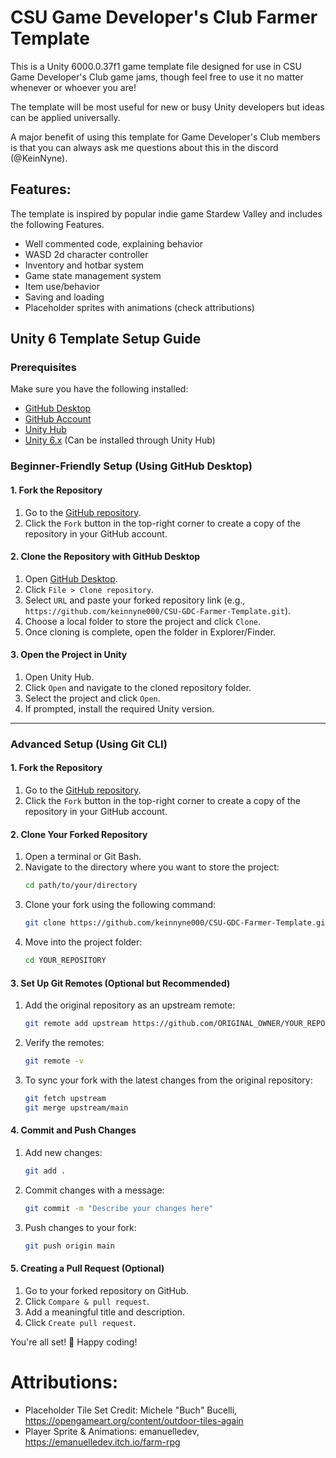 # CSU Game Developer's Club Farmer Template

This is a Unity 6000.0.37f1 game template file designed for use in CSU Game Developer's Club game jams, though feel free to use it no matter whenever or whoever you are! 

The template will be most useful for new or busy Unity developers but ideas can be applied universally. 

A major benefit of using this template for Game Developer's Club members is that you can always ask me questions about this in the discord (@KeinNyne).


## Features:
The template is inspired by popular indie game Stardew Valley and includes the following Features.

- Well commented code, explaining behavior
- WASD 2d character controller
- Inventory and hotbar system
- Game state management system
- Item use/behavior
- Saving and loading
- Placeholder sprites with animations (check attributions)


## Unity 6 Template Setup Guide

### Prerequisites
Make sure you have the following installed:
- [GitHub Desktop](https://desktop.github.com/)
- [GitHub Account](https://github.com/)
- [Unity Hub](https://unity.com/download)
- [Unity 6.x](https://unity.com/releases) (Can be installed through Unity Hub)

### Beginner-Friendly Setup (Using GitHub Desktop)
#### 1. Fork the Repository
1. Go to the [GitHub repository](https://github.com/keinnyne000/CSU-GDC-Farmer-Template).
2. Click the `Fork` button in the top-right corner to create a copy of the repository in your GitHub account.

#### 2. Clone the Repository with GitHub Desktop
1. Open [GitHub Desktop](https://desktop.github.com/).
2. Click `File > Clone repository`.
3. Select `URL` and paste your forked repository link (e.g., `https://github.com/keinnyne000/CSU-GDC-Farmer-Template.git`).
4. Choose a local folder to store the project and click `Clone`.
5. Once cloning is complete, open the folder in Explorer/Finder.

#### 3. Open the Project in Unity
1. Open Unity Hub.
2. Click `Open` and navigate to the cloned repository folder.
3. Select the project and click `Open`.
4. If prompted, install the required Unity version.

---

### Advanced Setup (Using Git CLI)

#### 1. Fork the Repository
1. Go to the [GitHub repository](https://github.com/keinnyne000/CSU-GDC-Farmer-Template).
2. Click the `Fork` button in the top-right corner to create a copy of the repository in your GitHub account.

#### 2. Clone Your Forked Repository
1. Open a terminal or Git Bash.
2. Navigate to the directory where you want to store the project:
   ```sh
   cd path/to/your/directory
   ```
3. Clone your fork using the following command:
   ```sh
   git clone https://github.com/keinnyne000/CSU-GDC-Farmer-Template.git
   ```
4. Move into the project folder:
   ```sh
   cd YOUR_REPOSITORY
   ```

#### 3. Set Up Git Remotes (Optional but Recommended)
1. Add the original repository as an upstream remote:
   ```sh
   git remote add upstream https://github.com/ORIGINAL_OWNER/YOUR_REPOSITORY.git
   ```
2. Verify the remotes:
   ```sh
   git remote -v
   ```
3. To sync your fork with the latest changes from the original repository:
   ```sh
   git fetch upstream
   git merge upstream/main
   ```

#### 4. Commit and Push Changes
1. Add new changes:
   ```sh
   git add .
   ```
2. Commit changes with a message:
   ```sh
   git commit -m "Describe your changes here"
   ```
3. Push changes to your fork:
   ```sh
   git push origin main
   ```

#### 5. Creating a Pull Request (Optional)
1. Go to your forked repository on GitHub.
2. Click `Compare & pull request`.
3. Add a meaningful title and description.
4. Click `Create pull request`.

You're all set! 🎉 Happy coding!

# Attributions:
- Placeholder Tile Set Credit: Michele "Buch" Bucelli, https://opengameart.org/content/outdoor-tiles-again
- Player Sprite & Animations: emanuelledev, https://emanuelledev.itch.io/farm-rpg



